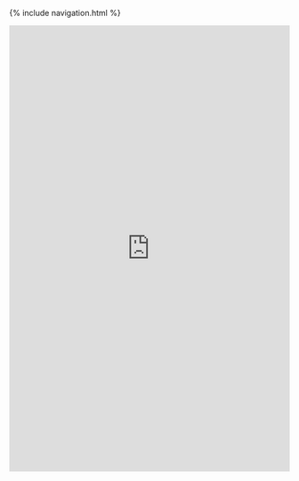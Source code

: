 {% include navigation.html %}

<iframe frameborder="0" width="100%" height="800px" src="https://replit.com/@KaavyaUppala/KaavyaIndividualTri3?lite=true#Main.java">
